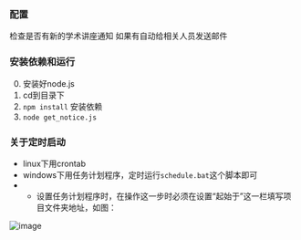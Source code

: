### 配置
检查是否有新的学术讲座通知
如果有自动给相关人员发送邮件

### 安装依赖和运行
0. 安装好node.js
1. cd到目录下
2. `npm install`   安装依赖
3. `node get_notice.js`

### 关于定时启动
- linux下用crontab
- windows下用任务计划程序，定时运行`schedule.bat`这个脚本即可
- - 设置任务计划程序时，在操作这一步时必须在设置“起始于”这一栏填写项目文件夹地址，如图：

![image](https://user-images.githubusercontent.com/32767305/119652768-19d9c100-be59-11eb-99e1-c5a5fcd3c2f5.png)

